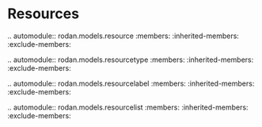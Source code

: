 # Resources
.. automodule:: rodan.models.resource
   :members:
   :inherited-members:
   :exclude-members:

.. automodule:: rodan.models.resourcetype
   :members:
   :inherited-members:
   :exclude-members:

.. automodule:: rodan.models.resourcelabel
   :members:
   :inherited-members:
   :exclude-members:

.. automodule:: rodan.models.resourcelist
   :members:
   :inherited-members:
   :exclude-members: